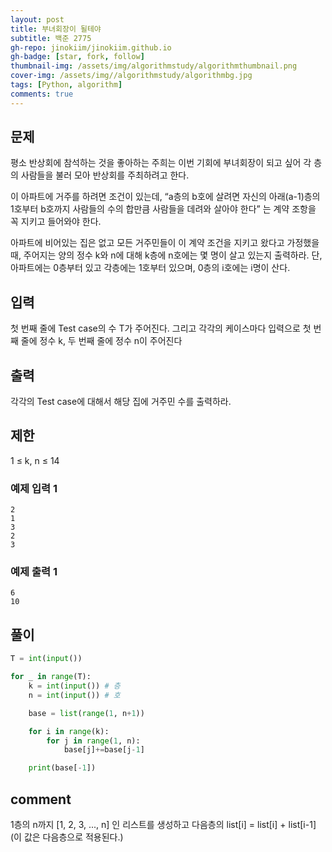 ```yaml
---
layout: post
title: 부녀회장이 될테야
subtitle: 백준 2775
gh-repo: jinokiim/jinokiim.github.io
gh-badge: [star, fork, follow]
thumbnail-img: /assets/img/algorithmstudy/algorithmthumbnail.png
cover-img: /assets/img//algorithmstudy/algorithmbg.jpg
tags: [Python, algorithm]
comments: true
---
```


## 문제
평소 반상회에 참석하는 것을 좋아하는 주희는 이번 기회에 부녀회장이 되고 싶어 각 층의 사람들을 불러 모아 반상회를 주최하려고 한다.

이 아파트에 거주를 하려면 조건이 있는데, “a층의 b호에 살려면 자신의 아래(a-1)층의 1호부터 b호까지 사람들의 수의 합만큼 사람들을 데려와 살아야 한다” 는 계약 조항을 꼭 지키고 들어와야 한다.

아파트에 비어있는 집은 없고 모든 거주민들이 이 계약 조건을 지키고 왔다고 가정했을 때, 주어지는 양의 정수 k와 n에 대해 k층에 n호에는 몇 명이 살고 있는지 출력하라. 단, 아파트에는 0층부터 있고 각층에는 1호부터 있으며, 0층의 i호에는 i명이 산다.



## 입력
첫 번째 줄에 Test case의 수 T가 주어진다. 그리고 각각의 케이스마다 입력으로 첫 번째 줄에 정수 k, 두 번째 줄에 정수 n이 주어진다



## 출력
각각의 Test case에 대해서 해당 집에 거주민 수를 출력하라.

## 제한
1 ≤ k, n ≤ 14

### 예제 입력 1
```
2
1
3
2
3
```
### 예제 출력 1
```
6
10
```

## **풀이**

```python
T = int(input())

for _ in range(T):
    k = int(input()) # 층
    n = int(input()) # 호

    base = list(range(1, n+1))

    for i in range(k):
        for j in range(1, n):
            base[j]+=base[j-1]

    print(base[-1])
```

## comment

1층의 n까지 [1, 2, 3, ..., n] 인 리스트를 생성하고
다음층의 list[i] = list[i] + list[i-1](이 값은 다음층으로 적용된다.)
